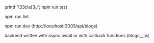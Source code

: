 printf '\33c\e[3J';  npm run test

npm run lint

npm run dev (http://localhost:3003/api/blogs)

backend written with async await or with callback functions (blogs__.js)